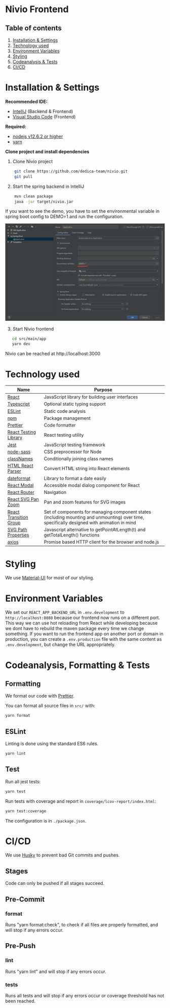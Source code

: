 # Nivio Frontend

## Table of contents

1. [Installation & Settings](https://github.com/dedica-team/nivio/blob/develop/src/main/app/README.md#installation-settings)
2. [Technology used](https://github.com/dedica-team/nivio/blob/develop/src/main/app/README.md#technology-used)
3. [Environment Variables](https://github.com/dedica-team/nivio/blob/develop/src/main/app/README.md#environment-variables)
4. [Styling](https://github.com/dedica-team/nivio/blob/develop/src/main/app/README.md#styling)
5. [Codeanalysis & Tests](https://github.com/dedica-team/nivio/blob/develop/src/main/app/README.md#Codeanalysis-tests)
6. [CI/CD](https://github.com/dedica-team/nivio/blob/develop/src/main/app/README.md#cicd)

# Installation & Settings

**Recommended IDE:**

- [IntelliJ](https://www.jetbrains.com/idea/) (Backend & Frontend)
- [Visual Studio Code](https://code.visualstudio.com/) (Frontend)

**Required:**

- [nodejs v12.6.2 or higher](https://nodejs.org/en/)
- [yarn](https://classic.yarnpkg.com/en/docs/install/)

**Clone project and install dependencies**

1. Clone Nivio project

```bash
    git clone https://github.com/dedica-team/nivio.git
    git pull
```

2. Start the spring backend in IntelliJ

```bash
    mvn clean package
    java -jar target/nivio.jar
```

If you want to see the demo, you have to set the environmental variable in spring boot config to DEMO=1 and run the configuration.

![Spring Config](doc/spring_config.png 'Spring Config')

3. Start Nivio frontend

```bash
   cd src/main/app
   yarn dev
```

Nivio can be reached at http://localhost:3000

# Technology used

| Name                                                                                  | Purpose                                                                                                                                        |
| ------------------------------------------------------------------------------------- | ---------------------------------------------------------------------------------------------------------------------------------------------- |
| [React](https://reactjs.org/)                                                         | JavaScript library for building user interfaces                                                                                                |
| [Typescript](https://www.typescriptlang.org/)                                         | Optional static typing support                                                                                                                 |
| [ESLint](https://eslint.org/)                                                         | Static code analysis                                                                                                                            |
| [npm](https://www.npmjs.com/)                                                         | Package management                                                                                                                             |
| [Prettier](https://prettier.io/)                                                      | Code formatter                                                                                                                                 |
| [React Testing Library](https://testing-library.com/docs/react-testing-library/intro) | React testing utility                                                                                                                          |
| [Jest](https://jestjs.io/)                                                            | JavaScript testing framework                                                                                                                   |
| [node-sass](https://github.com/sass/node-sass)                                        | CSS preprocessor for Node                                                                                                                      |
| [classNames](https://www.npmjs.com/package/classnames)                                | Conditionally joining class names                                                                                                               |
| [HTML React Parser](https://www.npmjs.com/package/html-react-parser)                  | Convert HTML string into React elements                                                                                                        |
| [dateformat](https://www.npmjs.com/package/dateformat)                                | Library to format a date easily                                                                                                                |
| [React Modal](https://www.npmjs.com/package/react-modal)                              | Accessible modal dialog component for React                                                                                                    |
| [React Router](https://reacttraining.com/react-router/web/guides/quick-start)         | Navigation                                                                                                                                     |
| [React SVG Pan Zoom](https://www.npmjs.com/package/react-svg-pan-zoom)                | Pan and zoom features for SVG images                                                                                                           |
| [React Transition Group](https://github.com/reactjs/react-transition-group)           | Set of components for managing component states (including mounting and unmounting) over time, specifically designed with animation in mind |
| [SVG Path Properties](https://www.npmjs.com/package/react-svg-pan-zoom)               | Javascript alternative to getPointAtLength(t) and getTotalLength() functions                                                                   |
| [axios](https://www.npmjs.com/package/axios)                                          | Promise based HTTP client for the browser and node.js                                                                                          |

# Styling

We use [Material-UI](https://material-ui.com/) for most of our styling.

# Environment Variables

We set our `REACT_APP_BACKEND_URL` in `.env.development` to `http://localhost:8080` because our frontend now runs on a different port. This way we can use hot reloading from React while developing because we dont have to rebuild the maven package every time we change something. If you want to run the frontend app on another port or domain in production, you can create a `.env.production` file with the same content as `.env.development`, but change the URL appropriately.

# Codeanalysis, Formatting & Tests

## Formatting

We format our code with [Prettier](https://prettier.io/).

You can format all source files in `src/` with:

```bash
yarn format
```

## ESLint

Linting is done using the standard ES6 rules.

```bash
yarn lint
```

## Test

Run all jest tests:

```bash
yarn test
```

Run tests with coverage and report in `coverage/lcov-report/index.html`:

```bash
yarn test:coverage
```

The configuration is in `./package.json`.

# CI/CD

We use [Husky](https://github.com/typicode/husky) to prevent bad Git commits and pushes.

## **Stages**

Code can only be pushed if all stages succeed.

## **Pre-Commit**

### **format**

Runs "yarn format:check", to check if all files are properly formatted, and will stop if any errors occur.

## **Pre-Push**

### **lint**

Runs "yarn lint" and will stop if any errors occur.

### **tests**

Runs all tests and will stop if any errors occur or coverage threshold has not been reached.

